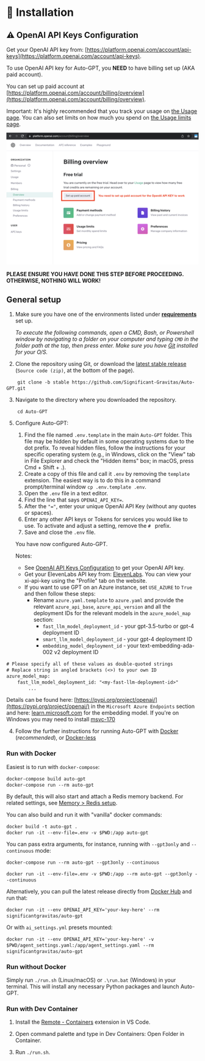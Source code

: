 # 💾 Installation

## ⚠️ OpenAI API Keys Configuration

Get your OpenAI API key from: [https://platform.openai.com/account/api-keys](https://platform.openai.com/account/api-keys).

To use OpenAI API key for Auto-GPT, you **NEED** to have billing set up (AKA paid account).

You can set up paid account at [https://platform.openai.com/account/billing/overview](https://platform.openai.com/account/billing/overview).

Important: It's highly recommended that you track your usage on [the Usage page](https://platform.openai.com/account/usage).
You can also set limits on how much you spend on [the Usage limits page](https://platform.openai.com/account/billing/limits).

![For OpenAI API key to work, set up paid account at OpenAI API > Billing](./imgs/openai-api-key-billing-paid-account.png)

**PLEASE ENSURE YOU HAVE DONE THIS STEP BEFORE PROCEEDING. OTHERWISE, NOTHING WILL WORK!**

## General setup

1. Make sure you have one of the environments listed under [**requirements**](https://github.com/Significant-Gravitas/Auto-GPT#-requirements) set up.

    _To execute the following commands, open a CMD, Bash, or Powershell window by navigating to a folder on your computer and typing `CMD` in the folder path at the top, then press enter.  Make sure you have [Git](https://git-scm.com/downloads) installed for your O/S._

2. Clone the repository using Git, or download the [latest stable release](https://github.com/Significant-Gravitas/Auto-GPT/releases/latest) (`Source code (zip)`, at the bottom of the page).

``` shell
    git clone -b stable https://github.com/Significant-Gravitas/Auto-GPT.git
```

3. Navigate to the directory where you downloaded the repository.

``` shell
    cd Auto-GPT
```

5. Configure Auto-GPT:
   1. Find the file named `.env.template` in the main `Auto-GPT` folder. This file may be hidden by default in some operating systems due to the dot prefix. To reveal hidden files, follow the instructions for your specific operating system (e.g., in Windows, click on the "View" tab in File Explorer and check the "Hidden items" box; in macOS, press Cmd + Shift + .).
   2. Create a copy of this file and call it `.env` by removing the `template` extension.  The easiest way is to do this in a command prompt/terminal window `cp .env.template .env`.
   3. Open the `.env` file in a text editor.
   4. Find the line that says `OPENAI_API_KEY=`.
   5. After the `"="`, enter your unique OpenAI API Key (without any quotes or spaces).
   6. Enter any other API keys or Tokens for services you would like to use. To activate and adjust a setting, remove the `# ` prefix.
   7. Save and close the `.env` file.

   You have now configured Auto-GPT.

   Notes:
   
   - See [OpenAI API Keys Configuration](#openai-api-keys-configuration) to get your OpenAI API key.
   - Get your ElevenLabs API key from: [ElevenLabs](https://elevenlabs.io). You can view your xi-api-key using the "Profile" tab on the website.
   - If you want to use GPT on an Azure instance, set `USE_AZURE` to `True` and then follow these steps:
     - Rename `azure.yaml.template` to `azure.yaml` and provide the relevant `azure_api_base`, `azure_api_version` and all the deployment IDs for the relevant models in the `azure_model_map` section:
       - `fast_llm_model_deployment_id` - your gpt-3.5-turbo or gpt-4 deployment ID
       - `smart_llm_model_deployment_id` - your gpt-4 deployment ID
       - `embedding_model_deployment_id` - your text-embedding-ada-002 v2 deployment ID

``` shell
# Please specify all of these values as double-quoted strings
# Replace string in angled brackets (<>) to your own ID
azure_model_map:
    fast_llm_model_deployment_id: "<my-fast-llm-deployment-id>"
        ...
```
Details can be found here: [https://pypi.org/project/openai/](https://pypi.org/project/openai/) in the `Microsoft Azure Endpoints` section and here: [learn.microsoft.com](https://learn.microsoft.com/en-us/azure/cognitive-services/openai/tutorials/embeddings?tabs=command-line) for the embedding model.
If you're on Windows you may need to install [msvc-170](https://learn.microsoft.com/en-us/cpp/windows/latest-supported-vc-redist?view=msvc-170)

4. Follow the further instructions for running Auto-GPT with [Docker](#run-with-docker) (*recommended*), or [Docker-less](#run-docker-less)

### Run with Docker

Easiest is to run with `docker-compose`:
``` shell
docker-compose build auto-gpt
docker-compose run --rm auto-gpt
```
By default, this will also start and attach a Redis memory backend.
For related settings, see [Memory > Redis setup](./configuration/memory.md#redis-setup).

You can also build and run it with "vanilla" docker commands:
``` shell
docker build -t auto-gpt .
docker run -it --env-file=.env -v $PWD:/app auto-gpt
```

You can pass extra arguments, for instance, running with `--gpt3only` and `--continuous` mode:
``` shell
docker-compose run --rm auto-gpt --gpt3only --continuous
```
``` shell
docker run -it --env-file=.env -v $PWD:/app --rm auto-gpt --gpt3only --continuous
```

Alternatively, you can pull the latest release directly from [Docker Hub](https://hub.docker.com/r/significantgravitas/auto-gpt) and run that:
``` shell
docker run -it --env OPENAI_API_KEY='your-key-here' --rm significantgravitas/auto-gpt
```

Or with `ai_settings.yml` presets mounted:
``` shell
docker run -it --env OPENAI_API_KEY='your-key-here' -v $PWD/agent_settings.yaml:/app/agent_settings.yaml --rm significantgravitas/auto-gpt
```


### Run without Docker

Simply run `./run.sh` (Linux/macOS) or `.\run.bat` (Windows) in your terminal.  This will install any necessary Python packages and launch Auto-GPT.

### Run with Dev Container

1. Install the [Remote - Containers](https://marketplace.visualstudio.com/items?itemName=ms-vscode-remote.remote-containers) extension in VS Code.

2. Open command palette and type in Dev Containers: Open Folder in Container.

3. Run `./run.sh`.

